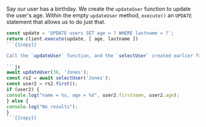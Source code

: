Say our user has a birthday. We create the `updateUser` function to update the user's age. Within the empty `updateUser` method, `execute()` an `UPDATE` statement that allows us to do just that.

```js
const update = 'UPDATE users SET age = ? WHERE lastname = ?';
return client.execute(update, [ age, lastname ])
```{{copy}}

Call the `updateUser` function, and the `selectUser` created earlier from `async function example()` to see the change in the user's age.

```js
await updateUser(36, 'Jones');
const rs2 = await selectUser('Jones');
const user2 = rs2.first();
if (user2) {
console.log("name = %s, age = %d", user2.firstname, user2.age);
} else {
console.log("No results");
}
```{{copy}}


    
    


